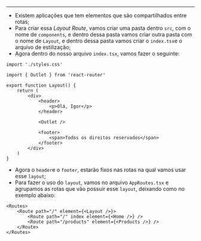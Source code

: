 ___
- Existem aplicações que tem elementos que são compartilhados entre rotas;
- Para criar essa *Layout Route*, vamos criar uma pasta dentro `src`, com o nome de `components`, e dentro dessa pasta vamos criar outra pasta com o nome de `Layout`, e dentro dessa pasta vamos criar o `index.tsx`e o arquivo de estilização;
- Agora dentro do nosso arquivo `index.tsx`, vamos fazer o seguinte:
```tsx
import './styles.css'

import { Outlet } from 'react-router'

export function Layout() {
	return (
		<div>
			<header>
				<p>Olá, Igor</p>
			</header>

			<Outlet />

			<footer>
				<span>Todos os direitos reservados</span>
			</footer>
		</div>
	)
}
```
- Agora o `header`e o `footer`, estarão fixos nas rotas na qual vamos usar esse `layout`;
- Para fazer o uso do `layout`, vamos no arquivo `AppRoutes.tsx` e agrupamos as rotas que vão possuir esse `layout`, deixando como no exemplo abaixo:
```tsx
<Routes>
	<Route path="/" element={<Layout />}>
		<Route path="/" index element={<Home />} />
		<Route path="/products" element={<Products />} />
	</Route>
</Routes>
```
